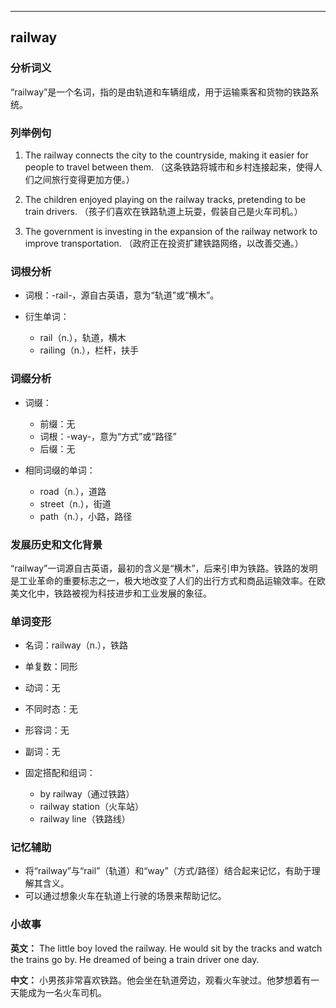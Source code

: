 
---------------
## railway
### 分析词义

“railway”是一个名词，指的是由轨道和车辆组成，用于运输乘客和货物的铁路系统。

### 列举例句

1. The railway connects the city to the countryside, making it easier for people to travel between them.
   （这条铁路将城市和乡村连接起来，使得人们之间旅行变得更加方便。）

2. The children enjoyed playing on the railway tracks, pretending to be train drivers.
   （孩子们喜欢在铁路轨道上玩耍，假装自己是火车司机。）

3. The government is investing in the expansion of the railway network to improve transportation.
   （政府正在投资扩建铁路网络，以改善交通。）

### 词根分析

- 词根：-rail-，源自古英语，意为“轨道”或“横木”。

- 衍生单词：
  - rail（n.），轨道，横木
  - railing（n.），栏杆，扶手

### 词缀分析

- 词缀：
  - 前缀：无
  - 词根：-way-，意为“方式”或“路径”
  - 后缀：无

- 相同词缀的单词：
  - road（n.），道路
  - street（n.），街道
  - path（n.），小路，路径

### 发展历史和文化背景

“railway”一词源自古英语，最初的含义是“横木”，后来引申为铁路。铁路的发明是工业革命的重要标志之一，极大地改变了人们的出行方式和商品运输效率。在欧美文化中，铁路被视为科技进步和工业发展的象征。

### 单词变形

- 名词：railway（n.），铁路
- 单复数：同形
- 动词：无
- 不同时态：无
- 形容词：无
- 副词：无

- 固定搭配和组词：
  - by railway（通过铁路）
  - railway station（火车站）
  - railway line（铁路线）

### 记忆辅助

- 将“railway”与“rail”（轨道）和“way”（方式/路径）结合起来记忆，有助于理解其含义。
- 可以通过想象火车在轨道上行驶的场景来帮助记忆。

### 小故事

**英文：** 
The little boy loved the railway. He would sit by the tracks and watch the trains go by. He dreamed of being a train driver one day.

**中文：**
小男孩非常喜欢铁路。他会坐在轨道旁边，观看火车驶过。他梦想着有一天能成为一名火车司机。

